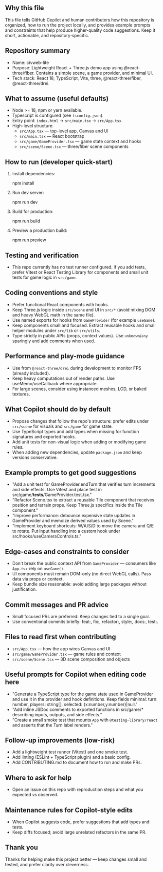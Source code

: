 Why this file
----------------
This file tells GitHub Copilot and human contributors how this repository is organized, how to run the project locally, and provides example prompts and constraints that help produce higher-quality code suggestions. Keep it short, actionable, and repository-specific.

Repository summary
-------------------
- Name: civweb-lite
- Purpose: Lightweight React + Three.js demo app using @react-three/fiber. Contains a simple scene, a game provider, and minimal UI.
- Tech stack: React 18, TypeScript, Vite, three, @react-three/fiber, @react-three/drei.

What to assume (useful defaults)
---------------------------------
- Node >= 18, npm or yarn available.
- Typescript is configured (see `tsconfig.json`).
- Entry point: `index.html` -> `src/main.tsx` -> `src/App.tsx`.
- High-level structure:
  - `src/App.tsx` — top-level app, Canvas and UI
  - `src/main.tsx` — React bootstrap
  - `src/game/GameProvider.tsx` — game state context and hooks
  - `src/scene/Scene.tsx` — three/fiber scene components

How to run (developer quick-start)
----------------------------------
1. Install dependencies:

   npm install

2. Run dev server:

   npm run dev

3. Build for production:

   npm run build

4. Preview a production build:

   npm run preview

Testing and verification
-------------------------
- This repo currently has no test runner configured. If you add tests, prefer Vitest or React Testing Library for components and small unit tests for game logic in `src/game`.

Coding conventions and style
----------------------------
- Prefer functional React components with hooks.
- Keep Three.js logic inside `src/scene` and UI in `src/*` (avoid mixing DOM and heavy WebGL math in the same file).
- Use named exports for hooks from `GameProvider` (for example `useGame`).
- Keep components small and focused. Extract reusable hooks and small helper modules under `src/lib` or `src/utils`.
- Type strictly in public APIs (props, context values). Use `unknown`/`any` sparingly and add comments when used.

Performance and play-mode guidance
----------------------------------
- Use <Stats /> from `@react-three/drei` during development to monitor FPS (already included).
- Keep heavy computations out of render paths. Use useMemo/useCallback where appropriate.
- For large scenes, consider using instanced meshes, LOD, or baked textures.

What Copilot should do by default
----------------------------------
- Propose changes that follow the repo's structure: prefer edits under `src/scene` for visuals and `src/game` for game state.
- Use TypeScript types and add types when missing for function signatures and exported hooks.
- Add unit tests for non-visual logic when adding or modifying game rules.
- When adding new dependencies, update `package.json` and keep versions conservative.

Example prompts to get good suggestions
--------------------------------------
- "Add a unit test for GameProvider.endTurn that verifies turn increments and side effects. Use Vitest and place test in src/game/__tests__/GameProvider.test.tsx." 
- "Refactor Scene.tsx to extract a reusable Tile component that receives position and terrain props. Keep Three.js specifics inside the Tile component." 
- "Improve performance: debounce expensive state updates in GameProvider and memoize derived values used by Scene." 
- "Implement keyboard shortcuts: W/A/S/D to move the camera and Q/E to rotate. Put input handling into a custom hook under src/hooks/useCameraControls.ts." 

Edge-cases and constraints to consider
-------------------------------------
- Don't break the public context API from `GameProvider` — consumers like `App.tsx` rely on `useGame()`.
- UI components must remain DOM-only (no direct WebGL calls). Pass data via props or context.
- Keep bundle size reasonable: avoid adding large packages without justification.

Commit messages and PR advice
-----------------------------
- Small focused PRs are preferred. Keep changes tied to a single goal.
- Use conventional commits briefly: feat:, fix:, refactor:, style:, docs:, test:.

Files to read first when contributing
------------------------------------
- `src/App.tsx` — how the app wires Canvas and UI
- `src/game/GameProvider.tsx` — game rules and context
- `src/scene/Scene.tsx` — 3D scene composition and objects

Useful prompts for Copilot when editing code here
--------------------------------------------------
- "Generate a TypeScript type for the game state used in GameProvider and use it in the provider and hook definitions. Keep fields minimal: turn: number, players: string[], selected: {x:number,y:number}|null." 
- "Add inline JSDoc comments to exported functions in src/game/* describing inputs, outputs, and side effects." 
- "Create a small smoke test that mounts `App` with `@testing-library/react` and asserts that the Turn label renders." 

Follow-up improvements (low-risk)
---------------------------------
- Add a lightweight test runner (Vitest) and one smoke test.
- Add linting (ESLint + TypeScript plugin) and a basic config.
- Add CONTRIBUTING.md to document how to run and make PRs.

Where to ask for help
----------------------
- Open an issue on this repo with reproduction steps and what you expected vs observed.

Maintenance rules for Copilot-style edits
---------------------------------------
- When Copilot suggests code, prefer suggestions that add types and tests.
- Keep diffs focused; avoid large unrelated refactors in the same PR.

Thank you
--------
Thanks for helping make this project better — keep changes small and tested, and prefer clarity over cleverness.

